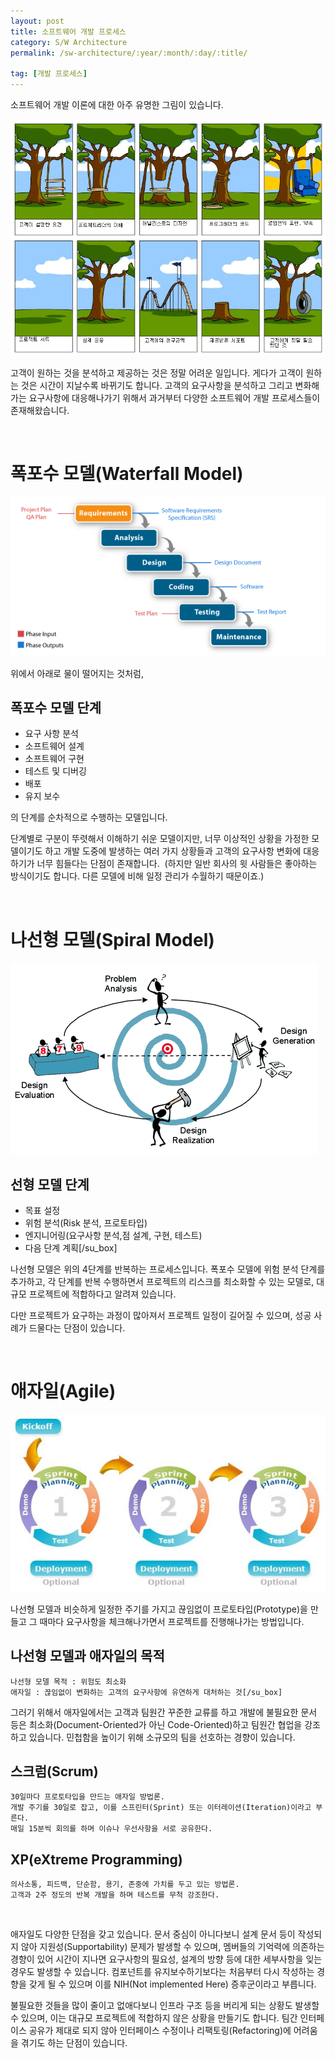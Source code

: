 ```yaml
---
layout: post
title: 소프트웨어 개발 프로세스
category: S/W Architecture
permalink: /sw-architecture/:year/:month/:day/:title/

tag: [개발 프로세스]
---
```


소프트웨어 개발 이론에 대한 아주 유명한 그림이 있습니다.

![image](/assets/2017-02-13-software-development-process/01.png)

고객이 원하는 것을 분석하고 제공하는 것은 정말 어려운 일입니다. 게다가 고객이 원하는 것은 시간이 지날수록 바뀌기도 합니다. 고객의 요구사항을 분석하고 그리고 변화해가는 요구사항에 대응해나가기 위해서 과거부터 다양한 소프트웨어 개발 프로세스들이 존재해왔습니다.

<br>

# 폭포수 모델(Waterfall Model)

![image](/assets/2017-02-13-software-development-process/02.gif)

위에서 아래로 물이 떨어지는 것처럼,

## 폭포수 모델 단계

* 요구 사항 분석
* 소프트웨어 설계
* 소프트웨어 구현
* 테스트 및 디버깅
* 배포
* 유지 보수

의 단계를 순차적으로 수행하는 모델입니다.

단계별로 구분이 뚜렷해서 이해하기 쉬운 모델이지만, 너무 이상적인 상황을 가정한 모델이기도 하고 개발 도중에 발생하는 여러 가지 상황들과 고객의 요구사항 변화에 대응하기가 너무 힘들다는 단점이 존재합니다.  (하지만 일반 회사의 윗 사람들은 좋아하는 방식이기도 합니다. 다른 모델에 비해 일정 관리가 수월하기 때문이죠.)

<br>

# 나선형 모델(Spiral Model)

![image](/assets/2017-02-13-software-development-process/03.gif)

## 선형 모델 단계

* 목표 설정
* 위험 분석(Risk 분석, 프로토타입)
* 엔지니어링(요구사항 분석,점 설계, 구현, 테스트)
* 다음 단계 계획[/su_box]

나선형 모델은 위의 4단계를 반복하는 프로세스입니다. 폭포수 모델에 위험 분석 단계를 추가하고, 각 단계를 반복 수행하면서 프로젝트의 리스크를 최소화할 수 있는 모델로, 대규모 프로젝트에 적합하다고 알려져 있습니다.

다만 프로젝트가 요구하는 과정이 많아져서 프로젝트 일정이 길어질 수 있으며, 성공 사례가 드물다는 단점이 있습니다.

<br>

# 애자일(Agile)

![image](/assets/2017-02-13-software-development-process/04.jpg)

나선형 모델과 비슷하게 일정한 주기를 가지고 끊임없이 프로토타입(Prototype)을 만들고 그 때마다 요구사항을 체크해나가면서 프로젝트를 진행해나가는 방법입니다.

## 나선형 모델과 애자일의 목적

~~~
나선형 모델 목적 : 위험도 최소화
애자일 : 끊임없이 변화하는 고객의 요구사항에 유연하게 대처하는 것[/su_box]
~~~

그러기 위해서 애자일에서는 고객과 팀원간 꾸준한 교류를 하고 개발에 불필요한 문서 등은 최소화(Document-Oriented가 아닌 Code-Oriented)하고 팀원간 협업을 강조하고 있습니다. 민첩함을 높이기 위해
소규모의 팀을 선호하는 경향이 있습니다.

## 스크럼(Scrum)  

~~~
30일마다 프로토타입을 만드는 애자일 방법론.
개발 주기를 30일로 잡고, 이를 스프린터(Sprint) 또는 이터레이션(Iteration)이라고 부른다.
매일 15분씩 회의를 하며 이슈나 우선사항을 서로 공유한다.
~~~

## XP(eXtreme Programming)  

~~~
의사소통, 피드백, 단순함, 용기, 존중에 가치를 두고 있는 방법론.
고객과 2주 정도의 반복 개발을 하며 테스트를 무척 강조한다.
~~~

<br>

애자일도 다양한 단점을 갖고 있습니다. 문서 중심이 아니다보니 설계 문서 등이 작성되지 않아 지원성(Supportability) 문제가 발생할 수 있으며, 멤버들의 기억력에 의존하는 경향이 있어 시간이 지나면 요구사항의 필요성, 설계의 방향 등에 대한 세부사항을 잊는 경우도 발생할 수 있습니다. 컴포넌트를 유지보수하기보다는 처음부터 다시 작성하는 경향을 갖게 될 수 있으며 이를 NIH(Not implemented Here) 증후군이라고 부릅니다.

불필요한 것들을 많이 줄이고 없애다보니 인프라 구조 등을 버리게 되는 상황도 발생할 수 있으며, 이는 대규모 프로젝트에 적합하지 않은 상황을 만들기도 합니다. 팀간 인터페이스 공유가 제대로 되지 않아 인터페이스 수정이나 리팩토링(Refactoring)에 어려움을 겪기도 하는 단점이 있습니다.
